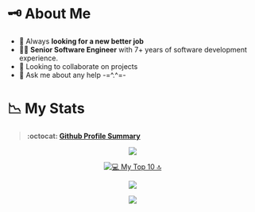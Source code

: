 # 🗝️ About Me

- 💼 Always <b>looking for a new better job</b>
- 👨‍💻 <b>Senior Software Engineer</b> with 7+ years of software development experience.
- 👯 Looking to collaborate on projects
- 💬 Ask me about any help -=^.^=-

# 📉 My Stats

> **:octocat: [Github Profile Summary](https://profile-summary-for-github.com/user/ahmnouira)**

<p align="center" >
  <a href="https://github-readme-streak-stats.herokuapp.com?user=ahmnouira&theme=tokyonight_duo">
  <img src="https://github-readme-streak-stats.herokuapp.com?user=ahmnouira&theme=tokyonight_duo" />
</a>
</p>

<p align="center" >
<a href="https://wakatime.com/@ahmnouira" target="\_blank">
    <img src="https://github-readme-stats.vercel.app/api/wakatime?username=ahmnouira&v=2&langs_count=10&custom_title=%F0%9F%92%BB%20My%20Top%2010%20%F0%9F%94%9D&theme=nightowl&count_private=true&count_private=true&border_radius=15&border_color=#212121%22%20alt=%22%F0%9F%92%BB%20My%20Top%2010%20%F0%9F%94%9D" alt="💻 My Top 10 🔝" />
</p>

<p align="center" >
<a href="https://github-readme-stats.vercel.app/api?username=ahmnouira&count_private=true&show_icons=true&theme=nightowl&include_all_commits=true&langs_count=10&border_radius=15&border_color=#212121">
    <img src="https://github-readme-stats.vercel.app/api?username=ahmnouira&count_private=true&show_icons=true&theme=nightowl&include_all_commits=true&langs_count=10&border_radius=15&border_color=#212121" />
  </a>
</p>

<p align="center">
<a href="https://github-readme-stats.vercel.app/api/top-langs/?username=ahmnouira&layout=compact&langs_count=20&hide=Mako&theme=nightowl&count_private=true&border_radius=15&border_color=#212121">
  <img  src="https://github-readme-stats.vercel.app/api/top-langs/?username=ahmnouira&layout=compact&langs_count=20&hide=Mako&theme=nightowl&count_private=true&border_radius=15&border_color=#212121" />
</a>
</p>
